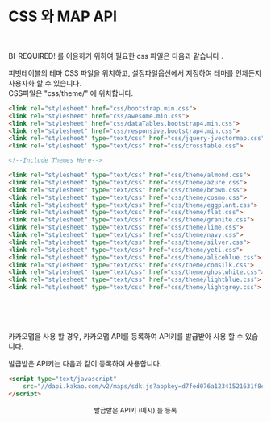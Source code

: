 # CSS 와 MAP API

<br>

BI-REQUIRED! 를 이용하기 위하여 필요한 css 파일은 다음과 같습니다 .<br>

피벗테이블의 테마 CSS 파일을 위치하고, 설정파일옵션에서 지정하여 테마를 언제든지 사용자화 할 수 있습니다.<br>
CSS파일은 "css/theme/" 에 위치합니다.<br>

```html
<link rel="stylesheet" href="css/bootstrap.min.css">
<link rel="stylesheet" href="css/awesome.min.css">
<link rel="stylesheet" href="css/dataTables.bootstrap4.min.css">
<link rel="stylesheet" href="css/responsive.bootstrap4.min.css">
<link rel="stylesheet" type="text/css" href="css/jquery-jvectormap.css">
<link rel='stylesheet' type="text/css" href="css/crosstable.css">

<!--Include Themes Here-->

<link rel="stylesheet" type="text/css" href="css/theme/almond.css">
<link rel="stylesheet" type="text/css" href="css/theme/azure.css">
<link rel="stylesheet" type="text/css" href="css/theme/brown.css">
<link rel="stylesheet" type="text/css" href="css/theme/cosmo.css">
<link rel="stylesheet" type="text/css" href="css/theme/eggplant.css">
<link rel="stylesheet" type="text/css" href="css/theme/flat.css">
<link rel="stylesheet" type="text/css" href="css/theme/granite.css">
<link rel="stylesheet" type="text/css" href="css/theme/lime.css">
<link rel="stylesheet" type="text/css" href="css/theme/navy.css">
<link rel="stylesheet" type="text/css" href="css/theme/silver.css">
<link rel="stylesheet" type="text/css" href="css/theme/yeti.css">
<link rel="stylesheet" type="text/css" href="css/theme/aliceblue.css">
<link rel="stylesheet" type="text/css" href="css/theme/comsilk.css">
<link rel="stylesheet" type="text/css" href="css/theme/ghostwhite.css">
<link rel="stylesheet" type="text/css" href="css/theme/lightblue.css">
<link rel="stylesheet" type="text/css" href="css/theme/lightgrey.css">
```

<br>
<br>
<br>

카카오맵을 사용 할 경우, 카카오맵 API를 등록하여 API키를 발급받아 사용 할 수 있습니다.<br>

발급받은 API키는 다음과 같이 등록하여 사용합니다.<br>

```html
<script type="text/javascript"
	src="//dapi.kakao.com/v2/maps/sdk.js?appkey=d7fed076a12341521631f8efe948480abae&libraries=services,clusterer">
</script>
```

<p align="center"><font size="2m">발급받은 API키 (예시) 를 등록</font></p>